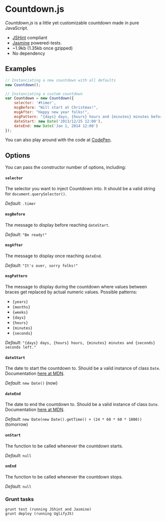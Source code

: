 Countdown.js
============

*Countdown.js* is a little yet customizable countdown made in pure JavaScript.

* [JSHint](http://www.jshint.com/) compliant 
* [Jasmine](http://pivotal.github.io/jasmine/) powered-tests. 
* ~1.9kb (1.35kb once gzipped)
* No dependency

## Examples

```javascript
// Instanciating a new countdown with all defaults
new Countdown();

// Instanciating a custom countdown
var Countdown = new Countdown({
    selector: '#timer',
    msgBefore: "Will start at Christmas!",
    msgAfter: "Happy new year folks!",
    msgPattern: "{days} days, {hours} hours and {minutes} minutes before new year!",
    dateStart: new Date('2013/12/25 12:00'),
    dateEnd: new Date('Jan 1, 2014 12:00')
});
```

You can also play around with the code at [CodePen](http://codepen.io/HugoGiraudel/pen/vCyJq).

## Options

You can pass the constructor number of options, including:

#### `selector`

The selector you want to inject Countdown into. It should be a valid string for `document.querySelector()`.

*Default*: `.timer`

#### `msgBefore`

The message to display before reaching `dateStart`.

*Default*: `"Be ready!"`

#### `msgAfter`

The message to display once reaching `dateEnd`.

*Default*: `"It's over, sorry folks!"`

#### `msgPattern`

The message to display during the countdown where values between braces get replaced by actual numeric values.
Possible patterns:

* `{years}`
* `{months}`
* `{weeks}`
* `{days}`
* `{hours}`
* `{minutes}`
* `{seconds}`

*Default*: `"{days} days, {hours} hours, {minutes} minutes and {seconds} seconds left."`

#### `dateStart`

The date to start the countdown to. Should be a valid instance of class `Date`. Documentation [here at MDN](https://developer.mozilla.org/en-US/docs/Web/JavaScript/Reference/Global_Objects/Date).

*Default*: `new Date()` (now)

#### `dateEnd`

The date to end the countdown to. Should be a valid instance of class `Date`. Documentation [here at MDN](https://developer.mozilla.org/en-US/docs/Web/JavaScript/Reference/Global_Objects/Date).

*Default*: `new Date(new Date().getTime() + (24 * 60 * 60 * 1000))` (tomorrow)

#### `onStart`

The function to be called whenever the countdown starts.

*Default*: `null`

#### `onEnd`

The function to be called whenever the countdown stops.

*Default*: `null`

### Grunt tasks

```
grunt test (running JShint and Jasmine)
grunt deploy (running UglifyJS)
```